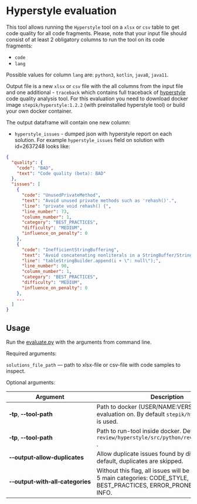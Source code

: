 # Hyperstyle evaluation

This tool allows running the `Hyperstyle` tool on a `xlsx` or `csv` table to get code quality for all code fragments. 
Please, note that your input file should consist of at least 2 obligatory columns to run the tool on its code fragments:

- `code`
- `lang`

Possible values for column `lang` are: `python3`, `kotlin`, `java8`, `java11`.

Output file is a new `xlsx` or `csv` file with the all columns from the input file and one additional - `traceback` 
which contains full traceback of [hyperstyle](https://github.com/hyperskill/hyperstyle/blob/main/README.md)  code quality analysis tool.
For this evaluation you need to download docker image `stepik/hyperstyle:1.2.2` (with preinstalled hyperstyle tool) 
or build your own docker container.

The output dataframe will contain one new column: 
- `hyperstyle_issues` - dumped json with hyperstyle report on each solution. 
For example `hyperstyle_issues` field on solution with id=2637248 looks like:

```json
{
  "quality": {
    "code": "BAD",
    "text": "Code quality (beta): BAD"
  },
  "issues": [
    {
      "code": "UnusedPrivateMethod",
      "text": "Avoid unused private methods such as 'rehash()'.",
      "line": "private void rehash() {",
      "line_number": 73,
      "column_number": 1,
      "category": "BEST_PRACTICES",
      "difficulty": "MEDIUM",
      "influence_on_penalty": 0
    },
    {
      "code": "InefficientStringBuffering",
      "text": "Avoid concatenating nonliterals in a StringBuffer/StringBuilder constructor or append().",
      "line": "tableStringBuilder.append(i + \": null\");",
      "line_number": 90,
      "column_number": 1,
      "category": "BEST_PRACTICES",
      "difficulty": "MEDIUM",
      "influence_on_penalty": 0
    },
    ...
  ]
}
```

## Usage

Run the [evaluate.py](evaluate.py) with the arguments from command line.

Required arguments:

`solutions_file_path` — path to xlsx-file or csv-file with code samples to inspect.

Optional arguments:

 Argument                                                              | Description                                                                                                                          
-----------------------------------------------------------------------|--------------------------------------------------------------------------------------------------------------------------------------
| **&#8209;tp**, **&#8209;&#8209;tool&#8209;path**                      | Path to docker (USER/NAME:VERSION) to run evaluation on. By default `stepik/hyperstyle:1.2.2` is used.                               |
| **&#8209;tp**, **&#8209;&#8209;tool&#8209;path**                      | Path to run-tool inside docker. Default is `review/hyperstyle/src/python/review/run_tool.py` .                                       |
| **&#8209;&#8209;output&#8209;allow&#8209;duplicates** | Allow duplicate issues found by different linters. By default, duplicates are skipped.                                               |
| **&#8209;&#8209;output&#8209;with&#8209;all&#8209;categories** | Without this flag, all issues will be categorized into 5 main categories: CODE_STYLE, BEST_PRACTICES, ERROR_PRONE, COMPLEXITY, INFO. |
